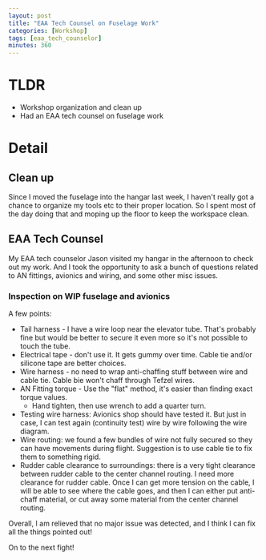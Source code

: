 ```yaml
---
layout: post
title: "EAA Tech Counsel on Fuselage Work"
categories: [Workshop]
tags: [eaa_tech_counselor]
minutes: 360
---
```


# TLDR

- Workshop organization and clean up
- Had an EAA tech counsel on fuselage work

# Detail

## Clean up

Since I moved the fuselage into the hangar last week, I haven't really got a chance to organize my tools etc to their proper location. So I spent most of the day doing that and moping up the floor to keep the workspace clean.

## EAA Tech Counsel

My EAA tech counselor Jason visited my hangar in the afternoon to check out my work. And I took the opportunity to ask a bunch of questions related to AN fittings, avionics and wiring, and some other misc issues.

### Inspection on WIP fuselage and avionics

A few points:

- Tail harness - I have a wire loop near the elevator tube. That's probably fine but would be better to secure it even more so it's not possible to touch the tube.
- Electrical tape - don't use it. It gets gummy over time. Cable tie and/or silicone tape are better choices.
- Wire harness - no need to wrap anti-chaffing stuff between wire and cable tie. Cable bie won't chaff through Tefzel wires.
- AN Fitting torque - Use the "flat" method, it's easier than finding exact torque values.
  - Hand tighten, then use wrench to add a quarter turn.
- Testing wire harness: Avionics shop should have tested it. But just in case, I can test again (continuity test) wire by wire following the wire diagram.
- Wire routing: we found a few bundles of wire not fully secured so they can have movements during flight. Suggestion is to use cable tie to fix them to something rigid.
- Rudder cable clearance to surroundings: there is a very tight clearance between rudder cable to the center channel routing. I need more clearance for rudder cable. Once I can get more tension on the cable, I will be able to see where the cable goes, and then I can either put anti-chaff material, or cut away some material from the center channel routing.

Overall, I am relieved that no major issue was detected, and I think I can fix all the things pointed out!

On to the next fight!
